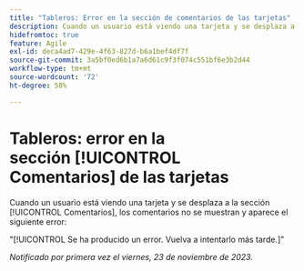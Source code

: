 ```yaml
---
title: "Tableros: Error en la sección de comentarios de las tarjetas"
description: Cuando un usuario está viendo una tarjeta y se desplaza a la [!UICONTROL Comentarios], la sección, los comentarios no se muestran y el usuario ve un error.
hidefromtoc: true
feature: Agile
exl-id: deca4ad7-429e-4f63-827d-b6a1bef4df7f
source-git-commit: 3a5bf0ed6b1a7a6d61c9f3f074c551bf6e3b2d44
workflow-type: tm+mt
source-wordcount: '72'
ht-degree: 58%

---
```


# Tableros: error en la sección [!UICONTROL Comentarios] de las tarjetas

<!--
>[!NOTE]
>
>This issue was fixed on January 12, 2024.-->

Cuando un usuario está viendo una tarjeta y se desplaza a la sección [!UICONTROL Comentarios], los comentarios no se muestran y aparece el siguiente error:

&quot;[!UICONTROL Se ha producido un error. Vuelva a intentarlo más tarde.]&quot;

_Notificado por primera vez el viernes, 23 de noviembre de 2023._
